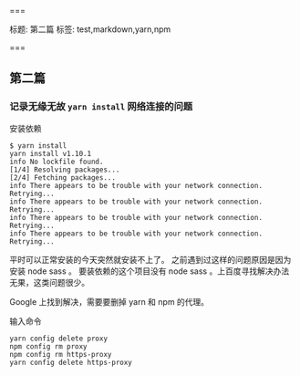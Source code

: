 ===

标题: 第二篇
标签: test,markdown,yarn,npm

===

## 第二篇

### 记录无缘无故 `yarn install` 网络连接的问题

安装依赖

```
$ yarn install
yarn install v1.10.1
info No lockfile found.
[1/4] Resolving packages...
[2/4] Fetching packages...
info There appears to be trouble with your network connection. Retrying...
info There appears to be trouble with your network connection. Retrying...
info There appears to be trouble with your network connection. Retrying...
info There appears to be trouble with your network connection. Retrying...
```


平时可以正常安装的今天突然就安装不上了。 
之前遇到过这样的问题原因是因为安装 node sass 。
要装依赖的这个项目没有 node sass 。上百度寻找解决办法无果，这类问题很少。

Google 上找到解决，需要要删掉 yarn 和 npm 的代理。

输入命令

```shell
yarn config delete proxy
npm config rm proxy
npm config rm https-proxy
yarn config delete https-proxy
```